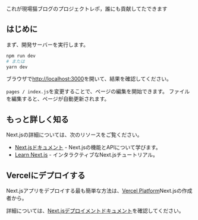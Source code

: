 これが現場猫ブログのプロジェクトレポ，誰にも貢献してたできます

## はじめに

まず、開発サーバーを実行します。

```bash
npm run dev
# または
yarn dev
```

ブラウザで[http://localhost:3000](http://localhost:3000)を開いて、結果を確認してください。

`pages / index.js`を変更することで、ページの編集を開始できます。 ファイルを編集すると、ページが自動更新されます。


## もっと詳しく知る

Next.jsの詳細については、次のリソースをご覧ください。

- [Next.jsドキュメント](https://nextjs.org/docs) - Next.jsの機能とAPIについて学びます。
- [Learn Next.js](https://nextjs.org/learn) - インタラクティブなNext.jsチュートリアル。

## Vercelにデプロイする

Next.jsアプリをデプロイする最も簡単な方法は、[Vercel Platform](https://vercel.com/new?utm_medium=default-template&filter=next.js&utm_source=create-next-app&utm_campaign=create-next-app-readme)Next.jsの作成者から。

詳細については、[Next.jsデプロイメントドキュメント](https://nextjs.org/docs/deployment)を確認してください。